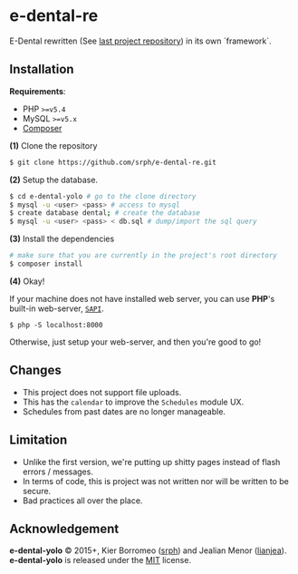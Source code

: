 # e-dental-re

E-Dental rewritten (See [last project repository](https://github.com/srph/e-dental)) in its own \`framework\`. 

## Installation

**Requirements**:

- PHP `>=v5.4`
- MySQL `>=v5.x`
- [Composer](https://getcomposer.org)

**(1)** Clone the repository

```bash
$ git clone https://github.com/srph/e-dental-re.git
```

**(2)** Setup the database.

```bash
$ cd e-dental-yolo # go to the clone directory
$ mysql -u <user> <pass> # access to mysql 
$ create database dental; # create the database
$ mysql -u <user> <pass> < db.sql # dump/import the sql query
```

**(3)** Install the dependencies

```bash
# make sure that you are currently in the project's root directory
$ composer install
```

**(4)** Okay!

If your machine does not have installed web server, you can use **PHP**'s built-in web-server, [`SAPI`](http://php.net/manual/en/features.commandline.webserver.php).

```
$ php -S localhost:8000
```

Otherwise, just setup your web-server, and then you're good to go!

## Changes

- This project does not support file uploads.
- This has the `calendar` to improve the `Schedules` module UX. 
- Schedules from past dates are no longer manageable.

## Limitation

- Unlike the first version, we're putting up shitty pages instead of flash errors / messages.
- In terms of code, this is project was not written nor will be written to be secure.
- Bad practices all over the place.

## Acknowledgement

**e-dental-yolo** © 2015+, Kier Borromeo ([srph](https://github.com/srph)) and Jealian Menor ([lianjea](https://github.com/lianjea)). **e-dental-yolo** is released under the [MIT](mit-license.org) license.
